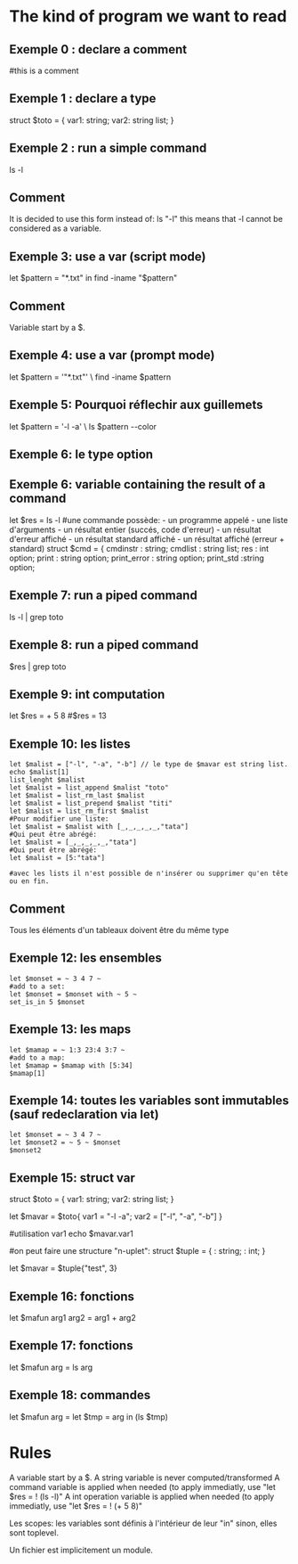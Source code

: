 The kind of program we want to read
===================================

Exemple 0 : declare a comment
--------------------------
#this is a comment
 

Exemple 1 : declare a type
--------------------------
  struct $toto = {
    var1: string;
    var2: string list;
  }


Exemple 2 : run a simple command
--------------------------
  ls -l

Comment
-------
It is decided to use this form instead of: ls "-l"
this means that -l cannot be considered as a variable.


Exemple 3: use a var (script mode)
--------------------------
  let $pattern = "*.txt" in
    find -iname "$pattern"

Comment
-------
Variable start by a $.

Exemple 4: use a var (prompt mode)
--------------------------
  let $pattern = '"*.txt"' \\
  find -iname $pattern

Exemple 5: Pourquoi réflechir aux guillemets
--------------------------
  let $pattern = '-l -a' \\
  ls $pattern --color

Exemple 6: le type option
--------------------------


Exemple 6: variable containing the result of a command
--------------------------
  let $res = ls -l
  #une commande possède:
	- un programme appelé
	- une liste d'arguments
	- un résultat entier (succés, code d'erreur)
	- un résultat d'erreur affiché
	- un résultat standard affiché
	- un résultat affiché (erreur + standard)
  struct $cmd = {
    cmdinstr : string;
    cmdlist : string list;
    res : int option;
    print : string option;
    print_error : string option;
    print_std :string option;


Exemple 7: run a piped command
--------------------------
  ls -l | grep toto

Exemple 8: run a piped command
--------------------------
  $res | grep toto

Exemple 9: int computation
--------------------------
  let $res = + 5 8 
  #$res = 13

Exemple 10: les listes
--------------------------
    let $malist = ["-l", "-a", "-b"] // le type de $mavar est string list.
    echo $malist[1]
    list_lenght $malist
    let $malist = list_append $malist "toto"
    let $malist = list_rm_last $malist 
    let $malist = list_prepend $malist "titi"
    let $malist = list_rm_first $malist
    #Pour modifier une liste: 
    let $malist = $malist with [_,_,_,_,_,"tata"]
    #Qui peut être abrégé:
    let $malist = [_,_,_,_,_,"tata"]
    #Qui peut être abrégé:
    let $malist = [5:"tata"] 

    #avec les lists il n'est possible de n'insérer ou supprimer qu'en tête ou en fin.
Comment
-------
Tous les éléments d'un tableaux doivent être du même type


Exemple 12: les ensembles
--------------------------
    let $monset = ~ 3 4 7 ~
    #add to a set:
    let $monset = $monset with ~ 5 ~
    set_is_in 5 $monset

Exemple 13: les maps
--------------------------
    let $mamap = ~ 1:3 23:4 3:7 ~
    #add to a map:
    let $mamap = $mamap with [5:34]
    $mamap[1]

Exemple 14: toutes les variables sont immutables (sauf redeclaration via let)
-----------------------------------------------------------------------------
    let $monset = ~ 3 4 7 ~
    let $monset2 = ~ 5 ~ $monset
    $monset2 


Exemple 15: struct var
--------------------------
  struct $toto = {
    var1: string;
    var2: string list;
  }
 
  let $mavar = $toto{
    var1 = "-l -a";
    var2 = ["-l", "-a", "-b"]
  }

  #utilisation var1
  echo $mavar.var1

  #on peut faire une structure "n-uplet":
  struct $tuple = {
    : string;
    : int;
  }
 
  let $mavar = $tuple{"test", 3}

Exemple 16: fonctions
---------------------

let $mafun arg1 arg2 = arg1 + arg2

Exemple 17: fonctions
---------------------

let $mafun arg = ls arg

Exemple 18: commandes
---------------------

let $mafun arg = 
	let $tmp = arg in
	  (ls $tmp)


Rules
=====

A variable start by a $.
A string variable is never computed/transformed
A command variable is applied when needed (to apply immediatly, use "let $res = ! (ls -l)"
A int operation variable is applied when needed (to apply immediatly, use "let $res = ! (+ 5 8)"

Les scopes:
les variables sont définis à l'intérieur de leur "in" sinon, elles sont toplevel.

Un fichier est implicitement un module.
